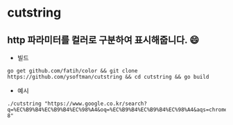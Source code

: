 # cutstring
## http 파라미터를 컬러로 구분하여 표시해줍니다. :smile:
- 빌드
```
go get github.com/fatih/color && git clone https://github.com/ysoftman/cutstring && cd cutstring && go build
```
- 예시
```
./cutstring "https://www.google.co.kr/search?q=%EC%B9%B4%EC%B9%B4%EC%98%A4&oq=%EC%B9%B4%EC%B9%B4%EC%98%A4&aqs=chrome..69i57j69i61j69i60l2j0j69i59.2266j0j7&sourceid=chrome&ie=UTF-8"
```
